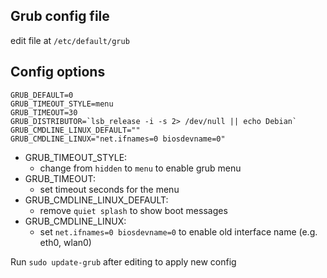 ## Grub config file
edit file at `/etc/default/grub`

## Config options
```
GRUB_DEFAULT=0
GRUB_TIMEOUT_STYLE=menu
GRUB_TIMEOUT=30
GRUB_DISTRIBUTOR=`lsb_release -i -s 2> /dev/null || echo Debian`
GRUB_CMDLINE_LINUX_DEFAULT=""
GRUB_CMDLINE_LINUX="net.ifnames=0 biosdevname=0"
```

- GRUB_TIMEOUT_STYLE: 
  - change from `hidden` to `menu` to enable grub menu
- GRUB_TIMEOUT: 
  - set timeout seconds for the menu
- GRUB_CMDLINE_LINUX_DEFAULT: 
  - remove `quiet splash` to show boot messages
- GRUB_CMDLINE_LINUX:
  - set `net.ifnames=0 biosdevname=0` to enable old interface name (e.g. eth0, wlan0)

Run `sudo update-grub` after editing to apply new config
